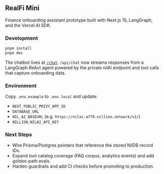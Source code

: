 ## RealFi Mini

Finance onboarding assistant prototype built with Next.js 15, LangGraph, and the Vercel AI SDK.

### Development

```bash
pnpm install
pnpm dev
```

The chatbot lives at [`/chat`](http://localhost:3000/chat). `/api/chat` now streams responses from a LangGraph ReAct agent powered by the private nilAI endpoint and tool calls that capture onboarding data.

### Environment

Copy `.env.example` to `.env.local` and update:

- `NEXT_PUBLIC_PRIVY_APP_ID`
- `DATABASE_URL`
- `NIL_AI_BASEURL` (e.g. `https://nilai-a779.nillion.network/v1/`)
- `NILLION_NILAI_API_KEY`

### Next Steps

- Wire Prisma/Postgres pointers that reference the stored NilDB record IDs.
- Expand tool catalog coverage (FAQ corpus, analytics events) and add golden-path evals.
- Harden guardrails and add CI checks before promoting to production.
